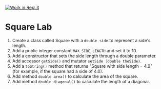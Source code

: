 [![Work in Repl.it](https://classroom.github.com/assets/work-in-replit-14baed9a392b3a25080506f3b7b6d57f295ec2978f6f33ec97e36a161684cbe9.svg)](https://classroom.github.com/online_ide?assignment_repo_id=3899680&assignment_repo_type=AssignmentRepo)
# Square Lab
1.	Create a class called Square with a ```double side``` to represent a side's length.
2.	Add a public integer constant ```MAX_SIDE_LENGTH``` and set it to 10.
3.	Add a constructor that sets the side length through a double parameter.
4.	Add accessor ```getSide()``` and mutator ```setSide (double theSide)```.  
5.	Add a ```toString()``` method that returns "Square with side length = 4.0" (for example, if the square had a side of 4.0).
6.	Add method ```double area()``` to calculate the area of the square.
7.	Add method ```double diagonal()``` to calculate the length of a diagonal.
